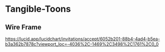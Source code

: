 # Tangible-Toons




## Wire Frame

https://lucid.app/lucidchart/invitations/accept/6052b201-88b4-4ad4-b5ea-b3a362b7878c?viewport_loc=-4036%2C-1469%2C3498%2C1761%2C0_0
